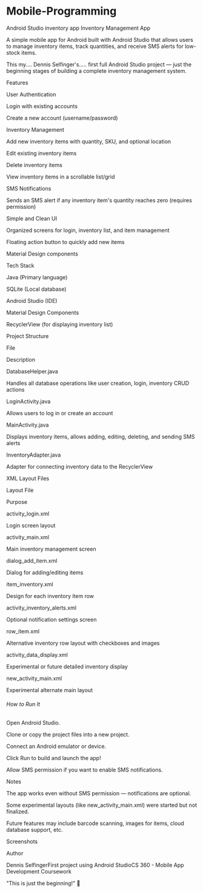 # Mobile-Programming
Android Studio inventory app
Inventory Management App

A simple mobile app for Android built with Android Studio that allows users to manage inventory items, track quantities, and receive SMS alerts for low-stock items.

This my.... Dennis Selfinger's..... first full Android Studio project — just the beginning stages of building a complete inventory management system.

Features

User Authentication

Login with existing accounts

Create a new account (username/password)

Inventory Management

Add new inventory items with quantity, SKU, and optional location

Edit existing inventory items

Delete inventory items

View inventory items in a scrollable list/grid

SMS Notifications

Sends an SMS alert if any inventory item's quantity reaches zero (requires permission)

Simple and Clean UI

Organized screens for login, inventory list, and item management

Floating action button to quickly add new items

Material Design components

Tech Stack

Java (Primary language)

SQLite (Local database)

Android Studio (IDE)

Material Design Components

RecyclerView (for displaying inventory list)

Project Structure

File

Description

DatabaseHelper.java

Handles all database operations like user creation, login, inventory CRUD actions

LoginActivity.java

Allows users to log in or create an account

MainActivity.java

Displays inventory items, allows adding, editing, deleting, and sending SMS alerts

InventoryAdapter.java

Adapter for connecting inventory data to the RecyclerView

XML Layout Files

Layout File

Purpose

activity_login.xml

Login screen layout

activity_main.xml

Main inventory management screen

dialog_add_item.xml

Dialog for adding/editing items

item_inventory.xml

Design for each inventory item row

activity_inventory_alerts.xml

Optional notification settings screen

row_item.xml

Alternative inventory row layout with checkboxes and images

activity_data_display.xml

Experimental or future detailed inventory display

new_activity_main.xml

Experimental alternate main layout

######  How to Run It ####

Open Android Studio.

Clone or copy the project files into a new project.

Connect an Android emulator or device.

Click Run to build and launch the app!

Allow SMS permission if you want to enable SMS notifications.

Notes

The app works even without SMS permission — notifications are optional.

Some experimental layouts (like new_activity_main.xml) were started but not finalized.

Future features may include barcode scanning, images for items, cloud database support, etc.

Screenshots



Author

Dennis SelfingerFirst project using Android StudioCS 360 - Mobile App Development Coursework

"This is just the beginning!" 🚀
